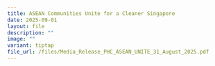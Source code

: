 ```yaml
---
title: ASEAN Communities Unite for a Cleaner Singapore
date: 2025-09-01
layout: file
description: ""
image: ""
variant: tiptap
file_url: /files/Media_Release_PHC_ASEAN_UNITE_31_August_2025.pdf
---
```

